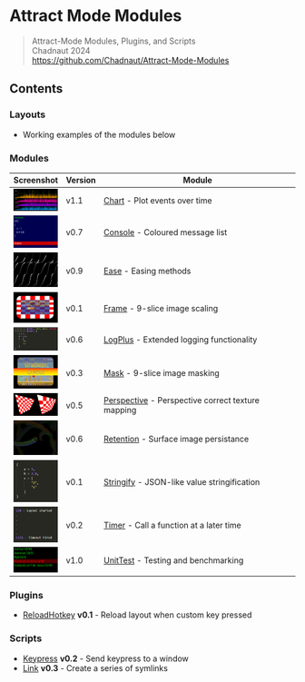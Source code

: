 # Attract Mode Modules

> Attract-Mode Modules, Plugins, and Scripts  
> Chadnaut 2024  
> https://github.com/Chadnaut/Attract-Mode-Modules

## Contents

### Layouts

- Working examples of the modules below

### Modules

<style>table th:first-of-type { width: 15%; }</style>
|Screenshot|Version|Module|
|-|-|-|
|![](./modules/chart/example.png)|v1.1|[Chart](./modules/chart/README.md) - Plot events over time|
|![](./modules/console/example.png)|v0.7|[Console](./modules/console/README.md) - Coloured message list|
|![](./modules/ease/example.png)|v0.9|[Ease](./modules/ease/README.md) - Easing methods|
|![](./modules/frame/example.png)|v0.1|[Frame](./modules/frame/README.md) - 9-slice image scaling|
|![](./modules/logplus/example.png)|v0.6|[LogPlus](./modules/logplus/README.md) - Extended logging functionality|
|![](./modules/mask/example.png)|v0.3|[Mask](./modules/mask/README.md) - 9-slice image masking |
|![](./modules/perspective/example.png)|v0.5|[Perspective](./modules/perspective/README.md) - Perspective correct texture mapping|
|![](./modules/retention/example.png)|v0.6|[Retention](./modules/retention/README.md) - Surface image persistance |
|![](./modules/stringify/example.png)|v0.1|[Stringify](./modules/stringify/README.md) - JSON-like value stringification|
|![](./modules/timer/example.png)|v0.2|[Timer](./modules/timer/README.md) - Call a function at a later time|
|![](./modules/unittest/example.png)|v1.0|[UnitTest](./modules/unittest/README.md) - Testing and benchmarking|

### Plugins

- [ReloadHotkey](./plugins/ReloadHotkey/README.md) **v0.1** - Reload layout when custom key pressed

### Scripts

- [Keypress](./scripts/keypress/README.md) **v0.2** - Send keypress to a window
- [Link](./scripts/link/README.md) **v0.3** - Create a series of symlinks